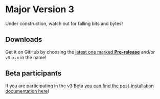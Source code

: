 # Major Version 3

Under construction, watch out for falling bits and bytes!

## Downloads

Get it on GitHub by choosing the [latest one marked **Pre-release**](https://github.com/nefarius/DsHidMini/releases) and/or `v3.x.x` in the name!

## Beta participants

If you are participating in the v3 Beta [you can find the post-installation documentation here](../Experimental/Version-3-Beta.md)!
